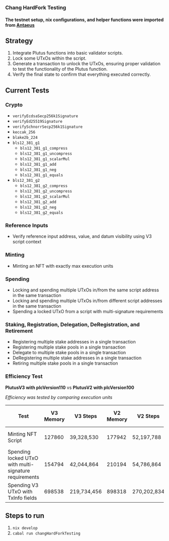 ### Chang HardFork Testing

#### The testnet setup, nix configurations, and helper functions were imported from [Antaeus](https://github.com/IntersectMBO/antaeus/)

## Strategy
1. Integrate Plutus functions into basic validator scripts.
2. Lock some UTxOs within the script.
3. Generate a transaction to unlock the UTxOs, ensuring proper validation to test the functionality of the Plutus function.
4. Verify the final state to confirm that everything executed correctly.

## Current Tests

### Crypto 
- `verifyEcdsaSecp256k1Signature`
- `verifyEd25519Signature`
- `verifySchnorrSecp256k1Signature`
- `keccak_256`
- `blake2b_224`
- `bls12_381_g1`
  - `bls12_381_g1_compress`
  - `bls12_381_g1_uncompress`
  - `bls12_381_g1_scalarMul`
  - `bls12_381_g1_add`
  - `bls12_381_g1_neg`
  - `bls12_381_g1_equals`
- `bls12_381_g2`
  - `bls12_381_g2_compress`
  - `bls12_381_g2_uncompress`
  - `bls12_381_g2_scalarMul`
  - `bls12_381_g2_add`
  - `bls12_381_g2_neg`
  - `bls12_381_g2_equals`

### Reference Inputs
- Verify reference input address, value, and datum visibility using V3 script context

### Minting
- Minting an NFT with exactly max execution units

### Spending
- Locking and spending multiple UTxOs in/from the same script address in the same transaction
- Locking and spending multiple UTxOs in/from different script addresses in the same transaction
- Spending a locked UTxO from a script with multi-signature requirements

### Staking, Registration, Delegation, DeRegistration, and Retirement
- Registering multiple stake addresses in a single transaction
- Registering multiple stake pools in a single transaction
- Delegate to multiple stake pools in a single transaction
- DeRegistering multiple stake addresses in a single transaction
- Retiring multiple stake pools in a single transaction

### Efficiency Test
**PlutusV3 with plcVersion110** vs **PlutusV2 with plcVersion100**

*Efficiency was tested by comparing execution units*  
 
| Test                                                   | V3 Memory | V3 Steps   | V2 Memory | V2 Steps   | V3 Script Size | V2 Script Size | Memory Efficiency | Steps Efficiency |
| ------------------------------------------------------ | --------- | ---------- | --------- | ---------- | -------------- | -------------- | ----------------- | ---------------- |
| Minting NFT Script                                     | 127860    | 39,328,530 | 177942    | 52,197,788 | 930            | 1044           | 28% more efficient| 24% more efficient|
| Spending locked UTxO with multi-signature requirements | 154794    | 42,044,864 | 210194    | 54,786,864 | 521            | 554            | 26% more efficient| 23% more efficient|
| Spending V3 UTxO with TxInfo fields                    | 698538    | 219,734,456| 898318    | 270,202,834| 1967           | 2197           | 22% more efficient| 18% more efficient|


## Steps to run
1. `nix develop`
2. `cabal run changHardForkTesting`
